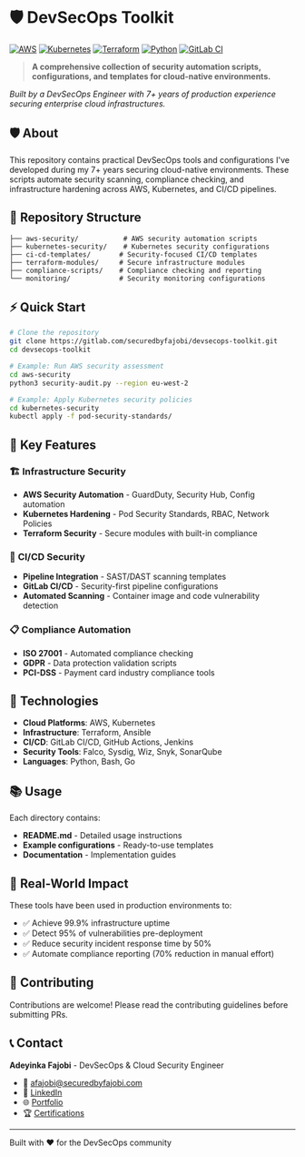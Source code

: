 # 🛡️ DevSecOps Toolkit

[![AWS](https://img.shields.io/badge/AWS-FF9900?style=for-the-badge&logo=amazonaws&logoColor=white)](https://aws.amazon.com/)
[![Kubernetes](https://img.shields.io/badge/Kubernetes-326CE5?style=for-the-badge&logo=kubernetes&logoColor=white)](https://kubernetes.io/)
[![Terraform](https://img.shields.io/badge/Terraform-7B42BC?style=for-the-badge&logo=terraform&logoColor=white)](https://terraform.io/)
[![Python](https://img.shields.io/badge/Python-3776AB?style=for-the-badge&logo=python&logoColor=white)](https://python.org/)
[![GitLab CI](https://img.shields.io/badge/GitLab%20CI-FC6D26?style=for-the-badge&logo=gitlab&logoColor=white)](https://gitlab.com/)

> **A comprehensive collection of security automation scripts, configurations, and templates for cloud-native environments.**

*Built by a DevSecOps Engineer with 7+ years of production experience securing enterprise cloud infrastructures.*

## 🛡️ About

This repository contains practical DevSecOps tools and configurations I've developed during my 7+ years securing cloud-native environments. These scripts automate security scanning, compliance checking, and infrastructure hardening across AWS, Kubernetes, and CI/CD pipelines.

## 📁 Repository Structure

```
├── aws-security/           # AWS security automation scripts
├── kubernetes-security/    # Kubernetes security configurations
├── ci-cd-templates/       # Security-focused CI/CD templates
├── terraform-modules/     # Secure infrastructure modules
├── compliance-scripts/    # Compliance checking and reporting
└── monitoring/            # Security monitoring configurations
```

## ⚡ Quick Start

```bash
# Clone the repository
git clone https://gitlab.com/securedbyfajobi/devsecops-toolkit.git
cd devsecops-toolkit

# Example: Run AWS security assessment
cd aws-security
python3 security-audit.py --region eu-west-2

# Example: Apply Kubernetes security policies
cd kubernetes-security
kubectl apply -f pod-security-standards/
```

## 🚀 Key Features

### 🏗️ **Infrastructure Security**
- **AWS Security Automation** - GuardDuty, Security Hub, Config automation
- **Kubernetes Hardening** - Pod Security Standards, RBAC, Network Policies
- **Terraform Security** - Secure modules with built-in compliance

### 🔄 **CI/CD Security**
- **Pipeline Integration** - SAST/DAST scanning templates
- **GitLab CI/CD** - Security-first pipeline configurations
- **Automated Scanning** - Container image and code vulnerability detection

### 📋 **Compliance Automation**
- **ISO 27001** - Automated compliance checking
- **GDPR** - Data protection validation scripts
- **PCI-DSS** - Payment card industry compliance tools

## 🔧 Technologies

- **Cloud Platforms**: AWS, Kubernetes
- **Infrastructure**: Terraform, Ansible
- **CI/CD**: GitLab CI/CD, GitHub Actions, Jenkins
- **Security Tools**: Falco, Sysdig, Wiz, Snyk, SonarQube
- **Languages**: Python, Bash, Go

## 📚 Usage

Each directory contains:
- **README.md** - Detailed usage instructions
- **Example configurations** - Ready-to-use templates
- **Documentation** - Implementation guides

## 🎯 Real-World Impact

These tools have been used in production environments to:
- ✅ Achieve 99.9% infrastructure uptime
- ✅ Detect 95% of vulnerabilities pre-deployment
- ✅ Reduce security incident response time by 50%
- ✅ Automate compliance reporting (70% reduction in manual effort)

## 🤝 Contributing

Contributions are welcome! Please read the contributing guidelines before submitting PRs.

## 📞 Contact

**Adeyinka Fajobi** - DevSecOps & Cloud Security Engineer
- 📧 afajobi@securedbyfajobi.com
- 💼 [LinkedIn](https://linkedin.com/in/fajobi10)
- 🌐 [Portfolio](https://securedbyfajobi.com)
- 🏆 [Certifications](https://www.credly.com/users/adeyinka-fajobi)

---

Built with ❤️ for the DevSecOps community